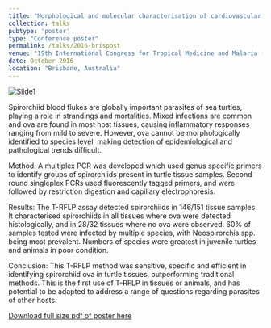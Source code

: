 ```yaml
---
title: "Morphological and molecular characterisation of cardiovascular flukes (Digenea: Spirorchiidae) from marine turtles in Moreton Bay, Queensland."
collection: talks
pubtype: 'poster'
type: "Conference poster"
permalink: /talks/2016-brispost
venue: "19th International Congress for Tropical Medicine and Malaria (incorporating the Australian Society for Parasitology Annual Conference)"
date: October 2016
location: "Brisbane, Australia"
---
```

![Slide1](https://github.com/user-attachments/assets/0e8a0e7a-adc2-458d-86e5-59e9988d4b50)

Spirorchiid blood flukes are globally important parasites of sea turtles, playing a role in strandings and mortalities. Mixed infections are common and ova are found in most host tissues, causing inflammatory responses ranging from mild to severe. However, ova cannot be morphologically identified to species level, making detection of epidemiological and pathological trends difficult. 

Method: A multiplex PCR was developed which used genus specific primers to identify groups of spirorchiids present in turtle tissue samples. Second round singleplex PCRs used fluorescently tagged primers, and were followed by restriction digestion and capillary electrophoresis.    
 
Results: The T-RFLP assay detected spirorchiids in 146/151 tissue samples. It characterised spirorchiids in all tissues where ova were detected histologically, and in 28/32 tissues where no ova were observed. 60% of samples tested were infected by multiple species, with Neospirorchis spp. being most prevalent. Numbers of species were greatest in juvenile turtles and animals in poor condition. 

Conclusion: This T-RFLP method was sensitive, specific and efficient in identifying spirorchiid ova in turtle tissues, outperforming traditional methods. This is the first use of T-RFLP in tissues or animals, and has potential to be adapted to address a range of questions regarding parasites of other hosts.  

[Download full size pdf of poster here](https://github.com/pchapawsdd/pchapawsdd.github.io/blob/master/files/TRFLP%20ITCMM%20v2.pdf)
